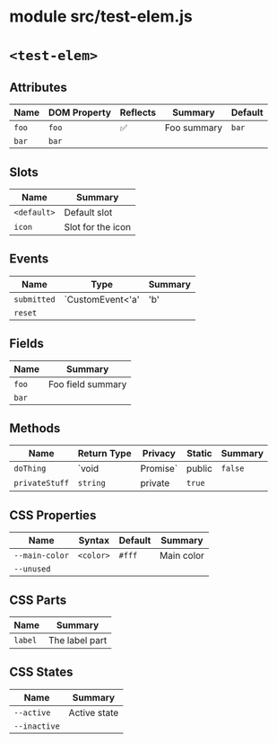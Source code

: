 # <root>

# module src/test-elem.js

# `<test-elem>`

## Attributes

Name  | DOM Property | Reflects | Summary     | Default
----- | ------------ | -------- | ----------- | -------
`foo` | `foo`        | ✅       | Foo summary | `bar`  
`bar` | `bar`        |          |             |        

## Slots

Name        | Summary          
----------- | -----------------
`<default>` | Default slot     
`icon`      | Slot for the icon

## Events

Name        | Type                       | Summary        
----------- | -------------------------- | ---------------
`submitted` | `CustomEvent<'a'|'b'|'c'>` | Fires on submit
`reset`     |                            |                

## Fields

Name  | Summary          
----- | -----------------
`foo` | Foo field summary
`bar` |                  

## Methods

Name           | Return Type            | Privacy | Static  | Summary     
-------------- | ---------------------- | ------- | ------- | ------------
`doThing`      | `void | Promise<void>` | public  | `false` | Does a thing
`privateStuff` | `string`               | private | `true`  |             

## CSS Properties

Name           | Syntax    | Default | Summary   
-------------- | --------- | ------- | ----------
`--main-color` | `<color>` | `#fff`  | Main color
`--unused`     |           |         |           

## CSS Parts

Name    | Summary       
------- | --------------
`label` | The label part

## CSS States

Name         | Summary     
------------ | ------------
`--active`   | Active state
`--inactive` |             

